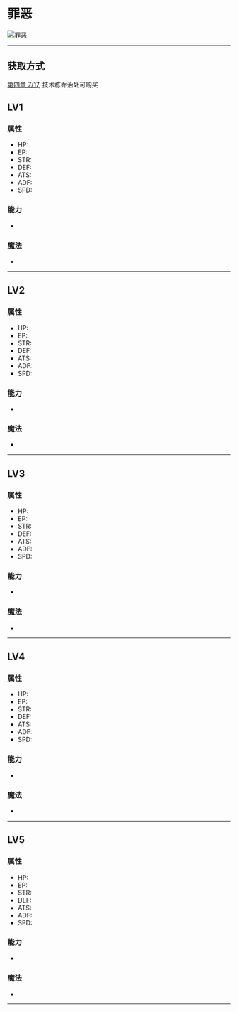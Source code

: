 # 罪恶

![罪恶](../images/quartz_罪恶.png.md#罪恶)

---

## 获取方式

[第四章 7/17](/game/TheLegendOfHeroes/SenNoKiseki/chapters/chapter_4/README.md#717), 技术栋乔治处可购买

## LV1

### 属性


- HP: 
- EP: 
- STR: 
- DEF: 
- ATS: 
- ADF: 
- SPD: 

### 能力

- 

### 魔法

- 

---

## LV2

### 属性


- HP: 
- EP: 
- STR: 
- DEF: 
- ATS: 
- ADF: 
- SPD: 

### 能力

- 

### 魔法

- 

---

## LV3

### 属性


- HP: 
- EP: 
- STR: 
- DEF: 
- ATS: 
- ADF: 
- SPD: 

### 能力

- 

### 魔法

- 

---

## LV4

### 属性


- HP: 
- EP: 
- STR: 
- DEF: 
- ATS: 
- ADF: 
- SPD: 

### 能力

- 

### 魔法

- 

---

## LV5

### 属性


- HP: 
- EP: 
- STR: 
- DEF: 
- ATS: 
- ADF: 
- SPD: 

### 能力

- 

### 魔法

- 

---